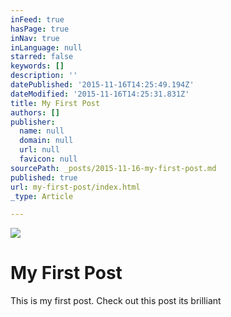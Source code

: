 ```yaml
---
inFeed: true
hasPage: true
inNav: true
inLanguage: null
starred: false
keywords: []
description: ''
datePublished: '2015-11-16T14:25:49.194Z'
dateModified: '2015-11-16T14:25:31.831Z'
title: My First Post
authors: []
publisher:
  name: null
  domain: null
  url: null
  favicon: null
sourcePath: _posts/2015-11-16-my-first-post.md
published: true
url: my-first-post/index.html
_type: Article

---
```

![](https://the-grid-user-content.s3-us-west-2.amazonaws.com/99cb8a14-bfed-46e1-9a44-5503b8a7d432.jpg)

# My First Post

This is my first post. Check out this post its brilliant